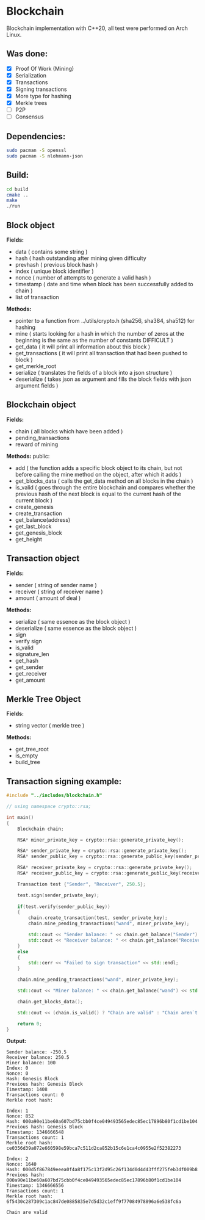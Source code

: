 # Blockchain
Blockchain implementation with C++20, all test were performed on Arch Linux.

## Was done:
- [x] Proof Of Work (Mining)
- [x] Serialization
- [x] Transactions
- [x] Signing transactions
- [x] More type for hashing
- [x] Merkle trees
- [ ] P2P
- [ ] Consensus

## **Dependencies:**
```bash
sudo pacman -S openssl
sudo pacman -S nlohmann-json
```
## **Build:**
```bash
cd build
cmake ..
make
./run
```

## Block object
**Fields:**
- data ( contains some string )
- hash ( hash outstanding after mining given difficulty
- prevhash ( previous block hash )
- index ( unique block identifier )
- nonce ( number of attempts to generate a valid hash )
- timestamp ( date and time when block has been successfully added to chain )
- list of transaction

**Methods:**
- pointer to a function from  ../utils/crypto.h (sha256, sha384, sha512) for hashing
- mine ( starts looking for a hash in which the number of zeros at the beginning is the same as the number of constants DIFFICULT  )
- get_data ( it will print all information about this block )
- get_transactions ( it will print all transaction that had been pushed to block )
- get_merkle_root
- serialize ( translates the fields of a block into a json structure )
- deserialize ( takes json as argument and fills the block fields with json argument fields )

## Blockchain object
**Fields:**
- chain ( all blocks which have been added )
- pending_transactions
- reward of mining

**Methods:**
public:
- add ( the function adds a specific block object to its chain, but not before calling the mine method on the object, after which it adds )
- get_blocks_data ( calls the get_data method on all blocks in the chain )
- is_valid ( goes through the entire blockchain and compares whether the previous hash of the next block is equal to the current hash of the current block )
- create_genesis
- create_transaction
- get_balance(address)
- get_last_block
- get_genesis_block
- get_height

## Transaction object
**Fields:**
- sender ( string of sender name )
- receiver ( string of receiver name )
- amount ( amount of deal )

**Methods:**
- serialize ( same essence as the block object )
- deserialize ( same essence as the block object )
- sign
- verify sign
- is_valid
- signature_len
- get_hash
- get_sender
- get_receiver
- get_amount

## Merkle Tree Object
**Fields:**
- string vector ( merkle tree )

**Methods:**
- get_tree_root
- is_empty
- build_tree

## Transaction signing example:
```cpp
#include "../includes/blockchain.h"

// using namespace crypto::rsa;

int main()
{
    Blockchain chain;

    RSA* miner_private_key = crypto::rsa::generate_private_key();

    RSA* sender_private_key = crypto::rsa::generate_private_key();
    RSA* sender_public_key = crypto::rsa::generate_public_key(sender_private_key);

    RSA* receiver_private_key = crypto::rsa::generate_private_key();
    RSA* receiver_public_key = crypto::rsa::generate_public_key(receiver_private_key);

    Transaction test {"Sender", "Receiver", 250.5};

    test.sign(sender_private_key);
    
    if(test.verify(sender_public_key))
    {
        chain.create_transaction(test, sender_private_key);
        chain.mine_pending_transactions("wand", miner_private_key);

        std::cout << "Sender balance: " << chain.get_balance("Sender") << std::endl;
        std::cout << "Receiver balance: " << chain.get_balance("Receiver") << std::endl;
    }
    else
    {
        std::cerr << "Failed to sign transaction" << std::endl;
    }

    chain.mine_pending_transactions("wand", miner_private_key);

    std::cout << "Miner balance: " << chain.get_balance("wand") << std::endl;

    chain.get_blocks_data();

    std::cout << (chain.is_valid() ? "Chain are valid" : "Chain aren`t valid") << std::endl;

    return 0;
}
```
**Output:**
```
Sender balance: -250.5
Receiver balance: 250.5
Miner balance: 100
Index: 0
Nonce: 0
Hash: Genesis Block
Previous hash: Genesis Block
Timestamp: 1408
Transactions count: 0
Merkle root hash: 

Index: 1
Nonce: 852
Hash: 000a90e11be60a607bd75cbb0f4ce049493565edec85ec17896b80f1cd1be104
Previous hash: Genesis Block
Timestamp: 1346666548
Transactions count: 1
Merkle root hash: ce0356d39a072e660598e59bca7c511d2ca852b15c6e1ca4c0955e2f52382273

Index: 2
Nonce: 1640
Hash: 000d5f867849eeea0f4a8f175c13f2d95c26f134d0d4d43fff275feb3df009b8
Previous hash: 000a90e11be60a607bd75cbb0f4ce049493565edec85ec17896b80f1cd1be104
Timestamp: 1346666556
Transactions count: 1
Merkle root hash: 6f5430c287309c1ac847de0885835e7d5d32c1eff9f77084978896a6e538fc6a

Chain are valid
```
